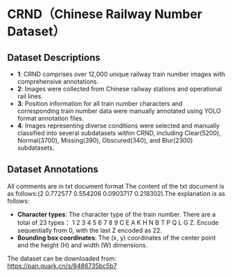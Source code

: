 # CRND（Chinese Railway Number Dataset）
## Dataset Descriptions
- **1**: CRND comprises over 12,000 unique railway train number images with comprehensive annotations.
- **2**: Images were collected from Chinese railway stations and operational rail lines.
- **3**: Position information for all train number characters and corresponding train number data were manually annotated using YOLO format annotation files.
- **4**: Images representing diverse conditions were selected and manually classified into several subdatasets within CRND, including Clear(5200), Normal(3700), Missing(390), Obscured(340), and Blur(2300) subdatasets.

## Dataset Annotations
All comments are in txt document format 
The content of the txt document is as follows:(2 0.772577 0.554206 0.0903717 0.218302).The explanation is as follows:
- **Character types**: The character type of the train number. There are a total of 23 types： 1 2 3 4 5 6 7 8 9 C E A K H N B T P Q L G Z. Encode sequentially from 0, with the last Z encoded as 22.
- **Bounding box coordinates**: The (x, y) coordinates of the center point and the height (H) and width (W) dimensions.

The dataset can be downloaded from: https://pan.quark.cn/s/8486735bc5b7
